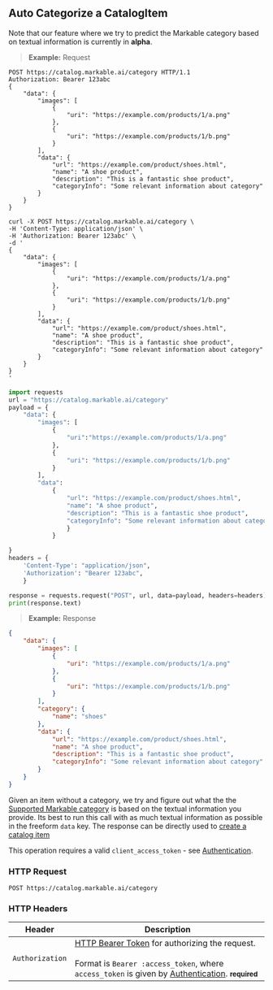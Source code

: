 
## Auto Categorize a CatalogItem

Note that our feature where we try to predict the Markable category based on textual information is currently in **alpha**.

> **Example:** Request

```http
POST https://catalog.markable.ai/category HTTP/1.1
Authorization: Bearer 123abc
{
    "data": {
        "images": [
            {
                "uri": "https://example.com/products/1/a.png"
            },
            {
                "uri": "https://example.com/products/1/b.png"
            }
        ],
        "data": {
            "url": "https://example.com/product/shoes.html",
            "name": "A shoe product",
            "description": "This is a fantastic shoe product",
            "categoryInfo": "Some relevant information about category"
        }
    }
}
```

```shell
curl -X POST https://catalog.markable.ai/category \
-H 'Content-Type: application/json' \
-H 'Authorization: Bearer 123abc' \
-d '
{
    "data": {
        "images": [
            {
                "uri": "https://example.com/products/1/a.png"
            },
            {
                "uri": "https://example.com/products/1/b.png"
            }
        ],
        "data": {
            "url": "https://example.com/product/shoes.html",
            "name": "A shoe product",
            "description": "This is a fantastic shoe product",
            "categoryInfo": "Some relevant information about category"
        }
    }
}
'
```

```python
import requests
url = "https://catalog.markable.ai/category"
payload = {
    "data": {
        "images": [
            {
                "uri":"https://example.com/products/1/a.png"
            },
            {
                "uri": "https://example.com/products/1/b.png"
            }
        ],
        "data":
            {
                "url": "https://example.com/product/shoes.html",
                "name": "A shoe product",
                "description": "This is a fantastic shoe product",
                "categoryInfo": "Some relevant information about category"
                }
            }

}
headers = {
    'Content-Type': "application/json",
    'Authorization': "Bearer 123abc",
    }

response = requests.request("POST", url, data=payload, headers=headers)
print(response.text)
```
> **Example:** Response

```json
{
    "data": {
        "images": [
            {
                "uri": "https://example.com/products/1/a.png"
            },
            {
                "uri": "https://example.com/products/1/b.png"
            }
        ],
        "category": {
            "name": "shoes"
        },
        "data": {
            "url": "https://example.com/product/shoes.html",
            "name": "A shoe product",
            "description": "This is a fantastic shoe product",
            "categoryInfo": "Some relevant information about category"
        }
    }
}

```

Given an item without a category, we try and figure out what the the [Supported Markable category](#supported-categories) is based on the textual information you provide. Its best to run this call with as much textual information as possible in the freeform `data` key. The response can be directly used to [create a catalog item](#create-catalog-item)

<aside class="notice">
    This operation requires a valid <code>client_access_token</code> - see <a href="#authentication">Authentication</a>.
</aside>


### HTTP Request

`POST https://catalog.markable.ai/category`


### HTTP Headers

Header          | Description
----------        | ----------
`Authorization`     | [HTTP Bearer Token](https://tools.ietf.org/html/rfc6750) for authorizing the request. <br><br>Format is `Bearer :access_token`, where `access_token` is given by [Authentication](#authentication). **<small>required</small>**
